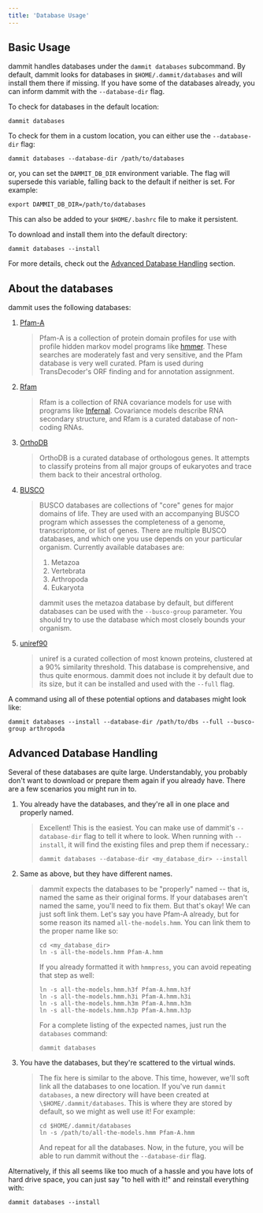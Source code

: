 ```yaml
---
title: 'Database Usage'
---
```


## Basic Usage 

dammit handles databases under the `dammit databases` subcommand. By
default, dammit looks for databases in
`$HOME/.dammit/databases` and will install them there if
missing. If you have some of the databases already, you can inform
dammit with the `--database-dir` flag.

To check for databases in the default location:

```
dammit databases
```

To check for them in a custom location, you can either use the
`--database-dir` flag:

```
dammit databases --database-dir /path/to/databases
```

or, you can set the `DAMMIT_DB_DIR` environment variable.
The flag will supersede this variable, falling back to the default if
neither is set. For example:

```
export DAMMIT_DB_DIR=/path/to/databases
```

This can also be added to your `$HOME/.bashrc` file to make
it persistent.

To download and install them into the default directory:

```
dammit databases --install
```

For more details, check out the
[Advanced Database Handling](databases.md#advanced-database-handling) section.

## About the databases

dammit uses the following databases:

1.  [Pfam-A](http://pfam.xfam.org/)

    > Pfam-A is a collection of protein domain profiles for use with
    > profile hidden markov model programs like
    > [hmmer](http://hmmer.janelia.org/). These searches are moderately
    > fast and very sensitive, and the Pfam database is very well
    > curated. Pfam is used during TransDecoder's ORF finding and for
    > annotation assignment.

2.  [Rfam](http://rfam.xfam.org/)

    > Rfam is a collection of RNA covariance models for use with
    > programs like [Infernal](http://infernal.janelia.org/). Covariance
    > models describe RNA secondary structure, and Rfam is a curated
    > database of non-coding RNAs.

3.  [OrthoDB](http://orthodb.org/)

    > OrthoDB is a curated database of orthologous genes. It attempts to
    > classify proteins from all major groups of eukaryotes and trace
    > them back to their ancestral ortholog.

4.  [BUSCO](http://busco.ezlab.org/)

    > BUSCO databases are collections of "core" genes for major
    > domains of life. They are used with an accompanying BUSCO program
    > which assesses the completeness of a genome, transcriptome, or
    > list of genes. There are multiple BUSCO databases, and which one
    > you use depends on your particular organism. Currently available
    > databases are:
    >
    > 1.  Metazoa
    > 2.  Vertebrata
    > 3.  Arthropoda
    > 4.  Eukaryota
    >
    > dammit uses the metazoa database by default, but different
    > databases can be used with the `--busco-group` parameter. You
    > should try to use the database which most closely bounds your
    > organism.

5.  [uniref90](http://www.uniprot.org/help/uniref)

    > uniref is a curated collection of most known proteins, clustered
    > at a 90% similarity threshold. This database is comprehensive, and
    > thus quite enormous. dammit does not include it by default due to
    > its size, but it can be installed and used with the `--full` flag.

A command using all of these potential options and databases might look
like:

```
dammit databases --install --database-dir /path/to/dbs --full --busco-group arthropoda
```

## Advanced Database Handling

Several of these databases are quite large. Understandably, you probably
don't want to download or prepare them again if you already have. There
are a few scenarios you might run in to.

1.  You already have the databases, and they're all in one place and
    properly named.

    > Excellent! This is the easiest. You can make use of dammit's
    > `--database-dir` flag to tell it where to look. When running with
    > `--install`, it will find the existing files and prep them if
    > necessary.:
    >
    >     dammit databases --database-dir <my_database_dir> --install

2.  Same as above, but they have different names.

    > dammit expects the databases to be "properly" named -- that is,
    > named the same as their original forms. If your databases aren\'t
    > named the same, you'll need to fix them. But that's okay! We can
    > just soft link them. Let's say you have Pfam-A already, but for
    > some reason its named `all-the-models.hmm`. You can
    > link them to the proper name like so:
    >
    >     cd <my_database_dir>
    >     ln -s all-the-models.hmm Pfam-A.hmm
    >
    > If you already formatted it with `hmmpress`, you can
    > avoid repeating that step as well:
    >
    >     ln -s all-the-models.hmm.h3f Pfam-A.hmm.h3f
    >     ln -s all-the-models.hmm.h3i Pfam-A.hmm.h3i
    >     ln -s all-the-models.hmm.h3m Pfam-A.hmm.h3m
    >     ln -s all-the-models.hmm.h3p Pfam-A.hmm.h3p
    >
    > For a complete listing of the expected names, just run the
    > `databases` command:
    >
    >     dammit databases

3.  You have the databases, but they're scattered to the virtual winds.

    > The fix here is similar to the above. This time, however, we'll
    > soft link all the databases to one location. If you've run
    > `dammit databases`, a new directory will have been created at
    > `\$HOME/.dammit/databases`. This is where they are
    > stored by default, so we might as well use it! For example:
    >
    >     cd $HOME/.dammit/databases
    >     ln -s /path/to/all-the-models.hmm Pfam-A.hmm
    >
    > And repeat for all the databases. Now, in the future, you will be
    > able to run dammit without the `--database-dir` flag.

Alternatively, if this all seems like too much of a hassle and you have
lots of hard drive space, you can just say "to hell with it!" and
reinstall everything with:

```
dammit databases --install
```

